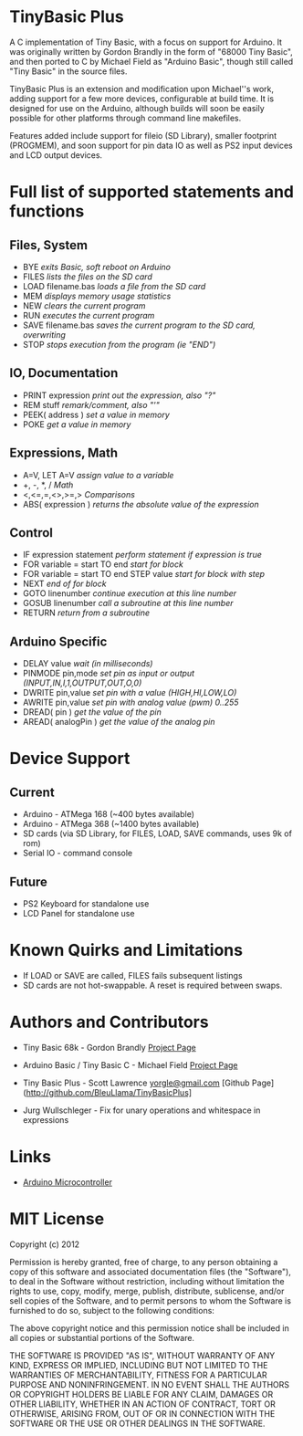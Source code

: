TinyBasic Plus
==============

A C implementation of Tiny Basic, with a focus on support for
Arduino.  It was originally written by Gordon Brandly in the form
of "68000 Tiny Basic", and then ported to C by Michael Field as
"Arduino Basic", though still called "Tiny Basic" in the source
files.

TinyBasic Plus is an extension and modification upon Michael''s work,
adding support for a few more devices, configurable at build time.
It is designed for use on the Arduino, although builds will soon
be easily possible for other platforms through command line makefiles.

Features added include support for fileio (SD Library), smaller
footprint (PROGMEM), and soon support for pin data IO as well as
PS2 input devices and LCD output devices.

# Full list of supported statements and functions

## Files, System
- BYE		*exits Basic, soft reboot on Arduino*
- FILES			*lists the files on the SD card*
- LOAD filename.bas	*loads a file from the SD card*
- MEM		*displays memory usage statistics*
- NEW		*clears the current program*
- RUN		*executes the current program*
- SAVE filename.bas	*saves the current program to the SD card, overwriting*
- STOP 		*stops execution from the program (ie "END")*

## IO, Documentation
- PRINT expression	*print out the expression, also "?"*
- REM stuff		*remark/comment, also "'"*
- PEEK( address )	*set a value in memory*
- POKE			*get a value in memory*

## Expressions, Math
- A=V, LET A=V	*assign value to a variable*
- +, -, *, / *Math*
- <,<=,=,<>,>=,> *Comparisons*
- ABS( expression )  *returns the absolute value of the expression*

## Control
- IF expression statement *perform statement if expression is true*
- FOR variable = start TO end	*start for block*
- FOR variable = start TO end STEP value *start for block with step*
- NEXT *end of for block*
- GOTO linenumber *continue execution at this line number*
- GOSUB linenumber *call a subroutine at this line number*
- RETURN	*return from a subroutine*

## Arduino Specific
- DELAY value	*wait (in milliseconds)*
- PINMODE pin,mode *set pin as input or output (INPUT,IN,I,1,OUTPUT,OUT,O,0)*
- DWRITE pin,value *set pin with a value (HIGH,HI,LOW,LO)*
- AWRITE pin,value *set pin with analog value (pwm) 0..255*
- DREAD( pin ) *get the value of the pin* 
- AREAD( analogPin ) *get the value of the analog pin*


# Device Support
## Current
- Arduino - ATMega 168 (~400 bytes available)
- Arduino - ATMega 368 (~1400 bytes available)
- SD cards (via SD Library, for FILES, LOAD, SAVE commands, uses 9k of rom)
- Serial IO - command console

## Future
- PS2 Keyboard for standalone use
- LCD Panel for standalone use


# Known Quirks and Limitations
- If LOAD or SAVE are called, FILES fails subsequent listings
- SD cards are not hot-swappable. A reset is required between swaps.


# Authors and Contributors

- Tiny Basic 68k - Gordon Brandly [Project Page](http://members.shaw.ca/gbrandly/68ktinyb.html)
- Arduino Basic / Tiny Basic C - Michael Field [Project Page](http://ec2-122-248-210-243.ap-southeast-1.compute.amazonaws.com/mediawiki/index.php/Arduino_Basic)
- Tiny Basic Plus - Scott Lawrence <yorgle@gmail.com> [Github Page](http://github.com/BleuLlama/TinyBasicPlus]

- Jurg Wullschleger - Fix for unary operations and whitespace in expressions

# Links
- [Arduino Microcontroller](http://arduino.cc)

# MIT License

Copyright (c) 2012

Permission is hereby granted, free of charge, to any person obtaining a copy of this software and associated documentation files (the "Software"), to deal in the Software without restriction, including without limitation the rights to use, copy, modify, merge, publish, distribute, sublicense, and/or sell copies of the Software, and to permit persons to whom the Software is furnished to do so, subject to the following conditions:

The above copyright notice and this permission notice shall be included in all copies or substantial portions of the Software.

THE SOFTWARE IS PROVIDED "AS IS", WITHOUT WARRANTY OF ANY KIND, EXPRESS OR IMPLIED, INCLUDING BUT NOT LIMITED TO THE WARRANTIES OF MERCHANTABILITY, FITNESS FOR A PARTICULAR PURPOSE AND NONINFRINGEMENT. IN NO EVENT SHALL THE AUTHORS OR COPYRIGHT HOLDERS BE LIABLE FOR ANY CLAIM, DAMAGES OR OTHER LIABILITY, WHETHER IN AN ACTION OF CONTRACT, TORT OR OTHERWISE, ARISING FROM, OUT OF OR IN CONNECTION WITH THE SOFTWARE OR THE USE OR OTHER DEALINGS IN THE SOFTWARE.
